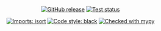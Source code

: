 <div align="center">

  <a href="">[![GitHub release](https://img.shields.io/github/v/release/magna-fede/cancer-prediction-fm480?include_prereleases)](https://GitHub.com/magna-fede/cancer-prediction-fm480/releases)</a>
  <a href="">![Test status](https://github.com/magna-fede/cancer-prediction-fm480/actions/workflows/tests.yml/badge.svg?branch=dev)</a>

</div>

<div align="center">

  <a href="">[![Imports: isort](https://img.shields.io/badge/%20imports-isort-%231674b1?style=flat&labelColor=ef8336)](https://pycqa.github.io/isort/)</a>
  <a href="">[![Code style: black](https://img.shields.io/badge/code%20style-black-000000.svg)](https://github.com/psf/black)</a>
  <a href="">[![Checked with mypy](https://www.mypy-lang.org/static/mypy_badge.svg)](https://mypy-lang.org/)</a>
</div>
